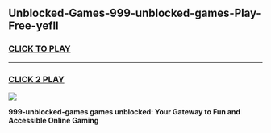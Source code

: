 
## Unblocked-Games-999-unblocked-games-Play-Free-yefll
<h3>
<a href="https://premium76.site?title=999-unblocked-games&ref=20A">CLICK TO PLAY</a></h3>
<hr>

<h3>
<a href="https://premium76.site?title=999-unblocked-games&ref=20A">CLICK 2 PLAY</a>
  
</h3>

<a href="https://premium76.site?title=999-unblocked-games&ref=20A"><img src="https://clearcache.store/games.png"></a>


**999-unblocked-games games unblocked: Your Gateway to Fun and Accessible Online Gaming**
